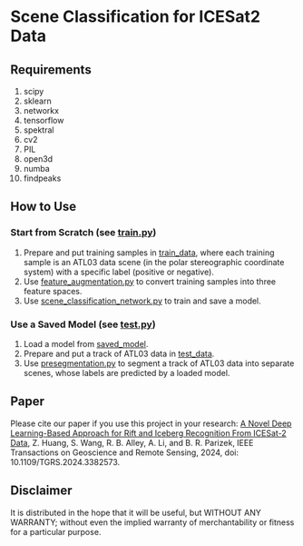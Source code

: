 # Scene Classification for ICESat2 Data
## Requirements
1. scipy
2. sklearn
3. networkx
4. tensorflow
5. spektral
6. cv2
7. PIL
8. open3d
9. numba
10. findpeaks
## How to Use
### Start from Scratch (see [train.py](https://github.com/Geo-hzr/scn_for_icesat2/blob/ee227c3052bab78a452e2bc39852928d71e9d7e4/train.py))
1. Prepare and put training samples in [train_data](https://github.com/Geo-hzr/scn_for_icesat2/tree/978083bf0dfa33463d1fb02c94136d46dbf0e4b7/train_data), where each training sample is an ATL03 data scene (in the polar stereographic coordinate system) with a specific label (positive or negative).
2. Use [feature_augmentation.py](https://github.com/Geo-hzr/scn_for_icesat2/blob/b0acfa0f9d35da797265e784f2206450e592cf8e/feature_augmentation.py) to convert training samples into three feature spaces.
3. Use [scene_classification_network.py](https://github.com/Geo-hzr/scn_for_icesat2/blob/b0acfa0f9d35da797265e784f2206450e592cf8e/scene_classification_network.py) to train and save a model.
### Use a Saved Model (see [test.py](https://github.com/Geo-hzr/scn_for_icesat2/blob/e27259ea55871109d2c8418840655981c84b9abe/test.py))
1. Load a model from [saved_model](https://github.com/Geo-hzr/scn_for_icesat2/tree/94ba76c584f326ac8921ec6d5db64ddbcd4caefb/saved_model).
2. Prepare and put a track of ATL03 data in [test_data](https://github.com/Geo-hzr/scn_for_icesat2/tree/0397e3edb822745721e36bbe7f5712dc6ba9c8e7/test_data).
3. Use [presegmentation.py](https://github.com/Geo-hzr/scn_for_icesat2/blob/58a4b7bf0014d4b5a4ad2cb987d73c109a8ded9f/presegmentation.py) to segment a track of ATL03 data into separate scenes, whose labels are predicted by a loaded model.
## Paper
Please cite our paper if you use this project in your research: [A Novel Deep Learning-Based Approach for Rift and Iceberg Recognition From ICESat-2 Data](https://ieeexplore.ieee.org/abstract/document/10480730), Z. Huang, S. Wang, R. B. Alley, A. Li, and B. R. Parizek, IEEE Transactions on Geoscience and Remote Sensing, 2024, doi: 10.1109/TGRS.2024.3382573.
## Disclaimer
It is distributed in the hope that it will be useful, but WITHOUT ANY WARRANTY; without even the implied warranty of merchantability or fitness for a particular purpose.
